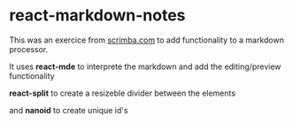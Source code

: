 # react-markdown-notes

This was an exercice from [scrimba.com](url) to add functionality to a markdown processor.

It uses **react-mde** to interprete the markdown and add the editing/preview functionality

**react-split** to create a resizeble divider between the elements

and **nanoid** to create unique id's
